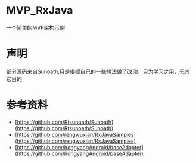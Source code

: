 # MVP_RxJava
一个简单的MVP架构示例



# 声明
部分源码来自Sunoath,只是根据自己的一些想法做了改动，只为学习之用，无其它目的



# 参考资料
* [https://github.com/Rtsunoath/Sunoath](https://github.com/Rtsunoath/Sunoath)
* [https://github.com/rengwuxian/RxJavaSamples](https://github.com/rengwuxian/RxJavaSamples)
* [https://github.com/hongyangAndroid/baseAdapter](https://github.com/hongyangAndroid/baseAdapter)
